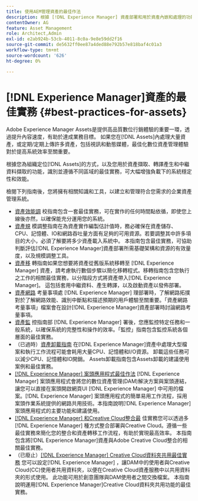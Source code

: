 ```yaml
---
title: 使用AEM管理資產的最佳作法
description: 根據 [!DNL Experience Manager] 資產部署和用於資產內嵌和處理的功能，確定並遵守可增強負載下系統穩定性和效能的最佳實踐。
contentOwner: AG
feature: Asset Management
role: Architect,Admin
exl-id: e2ab924b-53cb-4011-8c0a-9e8e59dd2f16
source-git-commit: de5632ff0ee87a4ded88e792b57e818baf4c01a3
workflow-type: tm+mt
source-wordcount: '626'
ht-degree: 0%

---
```


# [!DNL Experience Manager]資產的最佳實務 {#best-practices-for-assets}

Adobe Experience Manager Assets是提供高品質數位行銷體驗的重要一環，透過提升內容速度，有助於達成業務目標。 如果您在[!DNL Assets]內處理大量資產，或定期/定期上傳許多資產，包括視訊和動態媒體，最佳化數位資產管理體驗對於提高系統效率至關重要。

根據您為組織定位[!DNL Assets]的方式，以及您用於資產擷取、轉譯產生和中繼資料擷取的功能，識別並遵循不同區域的最佳實務，可大幅增強負載下的系統穩定性和效能。

檢閱下列指南後，您將擁有相關知識和工具，以建立和管理符合您需求的企業資產管理系統。

* [資產效能調](performance-tuning-guidelines.md)
校指南包含一套最佳實務，可在實作的任何時間點依循，即使您上線後亦然，以確保能充分運用您的系統。
* [資產規](assets-sizing-guide.md)
模調整指南在為資產實作編製估計值時，務必確保在資產儲存、CPU、記憶體、IO和網路吞吐量方面有足夠的可用資源。若要調整其中許多項目的大小，必須了解要將多少資產載入系統中。 本指南包含最佳實務，可協助判斷評估[!DNL Experience Manager]資產部署所需基礎架構和資源的有效量度，以及規模調整工具。
* [資產移](assets-migration-guide.md)
轉指南如果您想要將資產從舊版系統移轉至 [!DNL Experience Manager] 資產，請考慮執行數個步驟以簡化移轉程式。移轉指南包含您執行之工作的相關最佳實務，以分階段方式將資產帶入[!DNL Experience Manager]。 這包括套用中繼資料、產生轉譯，以及啟動資產以發佈部署。
* [資產網路](assets-network-considerations.md)
考量事項處 [!DNL Experience Manager] 理部署時，了解網路拓撲對於了解網路效能、識別中斷點和描述預期的用戶體驗至關重要。「資產網路考量事項」檔案會在設計[!DNL Experience Manager]資產部署時討論網路考量事項。
* [資產監](assets-monitoring-best-practices.md)
控指南部 [!DNL Experience Manager] 署後，您應監控特定任務和一般系統，以確保系統的完整性和操作的效率。「監控」指南包含監控系統各個層面的最佳實務。
* （已過時）[資產卸載指南](assets-offloading-best-practices.md)
在[!DNL Experience Manager]資產中處理大型檔案和執行工作流程可能會耗用大量CPU、記憶體和I/O資源。 卸載這些任務可以減少CPU、記憶體和IO開銷。 Assets卸載指南包含Assets卸載的建議使用案例和最佳實務。
* [[!DNL Experience Manager] 案頭應用程式最佳作法](https://helpx.adobe.com/experience-manager/desktop-app/aem-desktop-app-best-practices.html)
   [!DNL Experience Manager] 案頭應用程式會將您的數位資產管理(DAM)解決方案與案頭連結，讓您可以直接在案頭開啟網頁UI [!DNL Experience Manager] 中可用的檔案。[!DNL Experience Manager] 案頭應用程式的簡單易用工作流程，採用案頭作業系統提供的網路共用技術。本指南說明[!DNL Experience Manager]案頭應用程式的主要功能和建議使用。
* [[!DNL Experience Manager] 和Creative Cloud整合最](aem-cc-integration-best-practices.md)
佳實務您可以透過多 [!DNL Experience Manager] 種方式整合部署與Creative Cloud。遵循一些最佳實務來簡化您的整合和資產轉移工作流程，有助於實現最高效率。 本指南包含將[!DNL Experience Manager]資產與Adobe Creative Cloud整合的相關最佳實務。
* （已廢止）[[!DNL Experience Manager] Creative Cloud資料夾共用最佳實務](aem-cc-folder-sharing-best-practices.md)
您可以設定[!DNL Experience Manager] ，讓DAM中的使用者與Creative Cloud(CC)使用者共用資料夾，以便在Creative Cloud資產服務中以共用資料夾的形式使用。 此功能可用於創意團隊與DAM使用者之間交換檔案。 本指南說明運用[!DNL Experience Manager]Creative Cloud資料夾共用功能的最佳實務。
